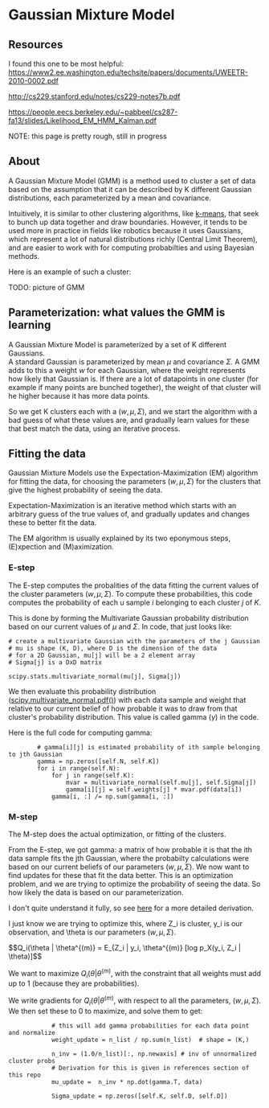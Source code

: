 
# Gaussian Mixture Model

## Resources

I found this one to be most helpful: <br>
https://www2.ee.washington.edu/techsite/papers/documents/UWEETR-2010-0002.pdf

http://cs229.stanford.edu/notes/cs229-notes7b.pdf

https://people.eecs.berkeley.edu/~pabbeel/cs287-fa13/slides/Likelihood_EM_HMM_Kalman.pdf

NOTE: this page is pretty rough, still in progress


## About

A Gaussian Mixture Model (GMM) is a method used to cluster a set of data based
on the assumption that it can be described by K different Gaussian distributions,
each parameterized by a mean and covariance. 

Intuitively, it is similar to other clustering algorithms, like [k-means](https://en.wikipedia.org/wiki/K-means_clustering), that seek to bunch up data together and
draw boundaries.
However, it tends to be used more in practice in fields like robotics because it
uses Gaussians, which represent a lot of natural distributions richly (Central 
Limit Theorem), and are easier to work with for computing probabilties and 
using Bayesian methods.

Here is an example of such a cluster:

TODO: picture of GMM


## Parameterization: what values the GMM is learning

A Gaussian Mixture Model is parameterized by a set of K different Gaussians.  
A standard Gaussian is parameterized by mean $\mu$ and covariance $\Sigma$. A 
GMM adds to this a weight $w$ for each Gaussian, where the weight represents 
how likely that Gaussian is.  If there are a lot of datapoints in one cluster 
(for example if many points are bunched together), the weight of that cluster 
will he higher because it has more data points.

So we get K clusters each with a $(w, \mu, \Sigma)$, and we start the algorithm 
with a bad guess of what these values are, and gradually learn values for these
that best match the data, using an iterative process.

## Fitting the data

Gaussian Mixture Models use the Expectation-Maximization (EM) algorithm for
fitting the data, for choosing the parameters $(w, \mu, \Sigma)$ for the
clusters that give the highest probability of seeing the data.

Expectation-Maximization is an iterative method which starts with an arbitrary 
guess of the true values of, and gradually updates and changes these to better 
fit the data.

The EM algorithm is usually explained by its two eponymous steps, (E)xpection and (M)aximization.

### E-step

The E-step computes the probalities of the data fitting the current values of the
cluster parameters $(w, \mu, \Sigma)$.  To compute these probabilities, this 
code computes the probability of each u sample $i$ belonging to each cluster 
$j$ of $K$. 

This is done by forming the Multivariate Gaussian probability distribution 
based on our current values of $\mu$ and $\Sigma$. In code, that just looks like:
```
# create a multivariate Gaussian with the parameters of the j Gaussian
# mu is shape (K, D), where D is the dimension of the data
# for a 2D Gaussian, mu[j] will be a 2 element array
# Sigma[j] is a DxD matrix

scipy.stats.multivariate_normal(mu[j], Sigma[j])

```

We then evaluate this probability distribution ([scipy.multivariate_normal.pdf()](https://docs.scipy.org/doc/scipy-0.14.0/reference/generated/scipy.stats.multivariate_normal.html)) 
with each data sample and weight that relative to our current belief of how probable
it was to draw from that cluster's probability distribution.  This value is 
called gamma ($\gamma$) in the code.

Here is the full code for computing gamma:
```
        # gamma[i][j] is estimated probability of ith sample belonging to jth Gaussian
        gamma = np.zeros([self.N, self.K])
        for i in range(self.N):
            for j in range(self.K):
                mvar = multivariate_normal(self.mu[j], self.Sigma[j])
                gamma[i][j] = self.weights[j] * mvar.pdf(data[i])
            gamma[i, :] /= np.sum(gamma[i, :])

```

### M-step

The M-step does the actual optimization, or fitting of the clusters.

From the E-step, we got gamma: a matrix of how probable it is that the ith 
data sample fits the jth Gaussian, where the probabilty calculations were
based on our current beliefs of our parameters $(w, \mu, \Sigma)$. We now
want to find updates for these that fit the data better. This is an optimization
problem, and we are trying to optimize the probability of seeing the data.
So how likely the data is based on our parameterization.


I don't quite understand it fully, so see
[here](https://www2.ee.washington.edu/techsite/papers/documents/UWEETR-2010-0002.pdf) for a more detailed derivation.

I just know we are trying to optimize this, where Z_i is cluster, y_i is our observation, and \theta is our parameters $(w, \mu, \Sigma)$.

$$Q_i(\theta | \theta^{(m)} = E_{Z_i | y_i, \theta^{(m)} [log p_X(y_i, Z_i | \theta)]$$


We want to maximize $Q_i(\theta | \theta^{(m)}$, with the constraint that
all weights must add up to 1 (because they are probabilities).

We write gradients for $Q_i(\theta | \theta^{(m)}$, with respect to all the
parameters, $(w, \mu, \Sigma)$. We then set these to 0 to maximize, and solve
them to get: 

```
			# this will add gamma probabilities for each data point and normalize
            weight_update = n_list / np.sum(n_list)  # shape = (K,)

            n_inv = (1.0/n_list)[:, np.newaxis] # inv of unnormalized cluster probs
            # Derivation for this is given in references section of this repo
            mu_update =  n_inv * np.dot(gamma.T, data) 

            Sigma_update = np.zeros([self.K, self.D, self.D])

```

<!--
Specifically, for each data sample that we get, we want to maximize the 
probability a

seeing the observation, cluso

We want to maximize the Expectation.
This amounts to wanting the clusters that fit the data points better to also be
the ones that.

We want cluster

we are trying to maximize the Expectation of the probability of 
-->




<!--
The for EM generally is:
$$Q_i(\theta | \theta^{(m)}) = E_{X_i|y_i,\theta^{(m)}[log p(X_i, \theta)]$$
-->
